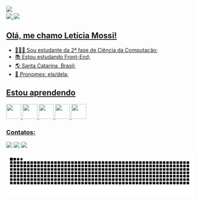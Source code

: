 <img src="https://document-export.canva.com/9ie28/DAEvRn9ie28/149/thumbnail/0001.png?X-Amz-Algorithm=AWS4-HMAC-SHA256&X-Amz-Credential=AKIAQYCGKMUHWDTJW6UD%2F20211110%2Fus-east-1%2Fs3%2Faws4_request&X-Amz-Date=20211110T211559Z&X-Amz-Expires=64137&X-Amz-Signature=62940fc2e7a64816bcbdd6286ed20d5e3b529384d21e5997c3da01e58ce68c56&X-Amz-SignedHeaders=host&response-expires=Thu%2C%2011%20Nov%202021%2015%3A04%3A56%20GMT"/>

<div>
  <a href="https://github.com/leticiamossi">
  <img height="160em" src="https://github-readme-stats.vercel.app/api?username=leticiamossi&show_icons=true&theme=tokyonight&include_all_commits=true&count_private=true"/>
  <img height="160em" src="https://github-readme-stats.vercel.app/api/top-langs/?username=leticiamossi&layout=compact&langs_count=7&theme=tokyonight"/>
</div>
  
## Olá, me chamo Letícia Mossi!

<ul style="display: inline_block">
  <li>👩🏻‍🎓 Sou estudante da 2ª fase de Ciência da Computação;</li>
  <li>📚 Estou estudando Front-End;</li>
  <li>🌎 Santa Catarina, Brasil;</li>
  <li>🦋 Pronomes: ela/dela;</li>
</ul>


## Estou aprendendo 
<div style="display: inline_block">
  <img src="https://cdn.jsdelivr.net/gh/devicons/devicon/icons/javascript/javascript-plain.svg" width="40" height="40"/> 
  <img src="https://cdn.jsdelivr.net/gh/devicons/devicon/icons/html5/html5-plain.svg" width="40" height="40"/> 
  <img src="https://cdn.jsdelivr.net/gh/devicons/devicon/icons/css3/css3-plain.svg" width="40" height="40"/> 
  <img src="https://cdn.jsdelivr.net/gh/devicons/devicon/icons/c/c-plain.svg" width="40" height="40"/> 
  <img src="https://cdn.jsdelivr.net/gh/devicons/devicon/icons/java/java-plain.svg" width="40" height="40"/> 
 </div>

### Contatos:
<div>
  <a href="https://www.instagram.com/leticiamossi/" target="_blank"><img src="https://img.shields.io/badge/-Instagram-%23E4405F?style=for-the-badge&logo=instagram&logoColor=white" target="_blank"></a>
  <a href = "mailto:lmossicardoso@gmail.com"><img src="https://img.shields.io/badge/Gmail-D14836?style=for-the-badge&logo=gmail&logoColor=white" target="_blank"></a>
  <a href="https://www.linkedin.com/in/leticiamossicardoso/" target="_blank"><img src="https://img.shields.io/badge/-LinkedIn-%230077B5?style=for-the-badge&logo=linkedin&logoColor=white" target="_blank"></a>   
</div>
  
 ![Snake animation](https://github.com/leticiamossi/leticiamossi/blob/output/github-contribution-grid-snake.svg)
